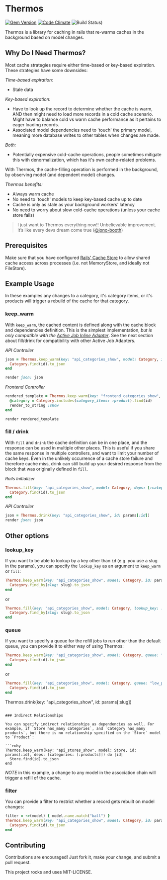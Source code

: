 # Thermos

[![Gem Version](https://badge.fury.io/rb/thermos.svg)](https://badge.fury.io/rb/thermos)
[![Code Climate](https://codeclimate.com/github/athal7/thermos/badges/gpa.svg)](https://codeclimate.com/github/athal7/thermos)
![Build Status)](https://img.shields.io/github/workflow/status/athal7/thermos/CI/main)

Thermos is a library for caching in rails that re-warms caches in the background based on model changes.

## Why Do I Need Thermos?

Most cache strategies require either time-based or key-based expiration. These strategies have some downsides:

*Time-based expiration:*

- Stale data

*Key-based expiration:*

- Have to look up the record to determine whether the cache is warm, AND then might need to load more records in a cold cache scenario. Might have to balance cold vs warm cache performance as it pertains to eager loading records.
- Associated model dependencies need to 'touch' the primary model, meaning more database writes to other tables when changes are made.

*Both:*

- Potentially expensive cold-cache operations, people sometimes mitigate this with denormalization, which has it's own cache-related problems.

With Thermos, the cache-filling operation is performed in the background, by observing model (and dependent model) changes.

*Thermos benefits:*

- Always warm cache
- No need to 'touch' models to keep key-based cache up to date
- Cache is only as stale as your background workers' latency
- No need to worry about slow cold-cache operations (unless your cache store fails)

> I just want to Thermos everything now!! Unbelievable improvement. It’s like every devs dream come true ([@jono-booth](https://github.com/jono-booth))

## Prerequisites

Make sure that you have configured [Rails' Cache Store](https://guides.rubyonrails.org/caching_with_rails.html#configuration) to allow shared cache access across processes (i.e. not MemoryStore, and ideally not FileStore).

## Example Usage

In these examples any changes to a category, it's category items, or it's products will trigger a rebuild of the cache for that category.

### keep_warm

With `keep_warm`, the cached content is defined along with the cache block and dependencies definition. This is the simplest implementation, *but is only compatible with the [Active Job Inline Adapter](https://api.rubyonrails.org/classes/ActiveJob/QueueAdapters/InlineAdapter.html)*. See the next section about fill/drink for compatibility with other Active Job Adapters.

*API Controller*

```ruby
json = Thermos.keep_warm(key: "api_categories_show", model: Category, id: params[:id], deps: [:category_items, :products]) do |id|
  Category.find(id).to_json
end

render json: json
```

*Frontend Controller*

```ruby
rendered_template = Thermos.keep_warm(key: "frontend_categories_show", model: Category, id: params[:id], deps: [:category_items, :products]) do |id|
  @category = Category.includes(category_items: :product).find(id)
  render_to_string :show
end

render rendered_template
```

### fill / drink

With `fill` and `drink` the cache definition can be in one place, and the response can be used in multiple other places. This is useful if you share the same response in multiple controllers, and want to limit your number of cache keys. Even in the unlikely occurrence of a cache store failure and therefore cache miss, drink can still build up your desired response from the block that was originally defined in `fill`.

*Rails Initializer*

```ruby
Thermos.fill(key: "api_categories_show", model: Category, deps: [:category_items, :products]) do |id|
  Category.find(id).to_json
end
```

*API Controller*

```ruby
json = Thermos.drink(key: "api_categories_show", id: params[:id])
render json: json
```

## Other options


### lookup_key

If you want to be able to lookup by a key other than `id` (e.g. you use a slug in the params), you can specify the `lookup_key` as an argument to `keep_warm` or `fill`:

```ruby
Thermos.keep_warm(key: "api_categories_show", model: Category, id: params[:slug], lookup_key: :slug) do |slug|
  Category.find_by(slug: slug).to_json
end
```

or

```ruby
Thermos.fill(key: "api_categories_show", model: Category, lookup_key: :slug) do |slug|
  Category.find_by(slug: slug).to_json
end
```

### queue

If you want to specify a queue for the refill jobs to run other than the default queue, you can provide it to either way of using Thermos:

```ruby
Thermos.keep_warm(key: "api_categories_show", model: Category, queue: "low_priority") do |id|
  Category.find(id).to_json
end
```

or

```ruby
Thermos.fill(key: "api_categories_show", model: Category, queue: "low_priority") do |id|
  Category.find(id).to_json
end
```
Thermos.drink(key: "api_categories_show", id: params[:slug])
```

### Indirect Relationships

You can specify indirect relationships as dependencies as well. For example, if `Store has_many categories`, and `Category has_many products`, but there is no relationship specified on the `Store` model to `Product`:

```ruby
Thermos.keep_warm(key: "api_stores_show", model: Store, id: params[:id], deps: [categories: [:products]]) do |id|
  Store.find(id).to_json
end
```

*NOTE* in this example, a change to any model in the association chain will trigger a refill of the cache.

### filter

You can provide a filter to restrict whether a record gets rebuilt on model changes:

```ruby
filter = ->(model) { model.name.match("ball") }
Thermos.keep_warm(key: "api_categories_show", model: Category, id: params[:id], filter: filter) do |id|
  Category.find(id).to_json
end
```

## Contributing

Contributions are encouraged! Just fork it, make your change, and submit a pull request.

This project rocks and uses MIT-LICENSE.
